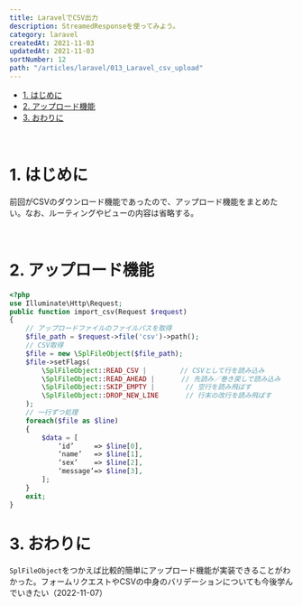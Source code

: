 ```yaml
---
title: LaravelでCSV出力
description: StreamedResponseを使ってみよう。
category: laravel
createdAt: 2021-11-03
updatedAt: 2021-11-03
sortNumber: 12
path: "/articles/laravel/013_Laravel_csv_upload"
---
```


<nuxt-content-wrapper>

- [1. はじめに](#1-はじめに)
- [2. アップロード機能](#2-アップロード機能)
- [3. おわりに](#3-おわりに)

<br>

# 1. はじめに
前回がCSVのダウンロード機能であったので、アップロード機能をまとめたい。なお、ルーティングやビューの内容は省略する。

<br>

# 2. アップロード機能
```php
<?php
use Illuminate\Http\Request;
public function import_csv(Request $request)
{
    // アップロードファイルのファイルパスを取得
    $file_path = $request->file('csv')->path();
    // CSV取得
    $file = new \SplFileObject($file_path);
    $file->setFlags(
        \SplFileObject::READ_CSV |　　　　　// CSVとして行を読み込み
        \SplFileObject::READ_AHEAD |　　　　// 先読み／巻き戻しで読み込み
        \SplFileObject::SKIP_EMPTY |　　　　 // 空行を読み飛ばす
        \SplFileObject::DROP_NEW_LINE　　　　// 行末の改行を読み飛ばす
    );
    // 一行ずつ処理
    foreach($file as $line)
    {
        $data = [
            ‘id’     => $line[0],
            ‘name’   => $line[1],
            ‘sex’    => $line[2],
            ‘message’=> $line[3],
        ];
    }
    exit;
}
```



# 3. おわりに
`SplFileObject`をつかえば比較的簡単にアップロード機能が実装できることがわかった。フォームリクエストやCSVの中身のバリデーションについても今後学んでいきたい（2022-11-07）

</nuxt-content-wrapper>
